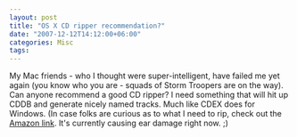 ```yaml
---
layout: post
title: "OS X CD ripper recommendation?"
date: "2007-12-12T14:12:00+06:00"
categories: Misc 
tags: 
---
```


My Mac friends - who I thought were super-intelligent, have failed me yet again (you know who you are - squads of Storm Troopers are on the way). Can anyone recommend a good CD ripper? I need something that will hit up CDDB and generate nicely named tracks. Much like CDEX does for Windows. (In case folks are curious as to what I need to rip, check out the <a href="http://www.amazon.com/gp/product/B0000507CM/ref=wl_it_dp?ie=UTF8&coliid=I1MUWF4AM3GV4Z&colid=2TCL1D08EZEYE">Amazon link</a>. It's currently causing ear damage right now. ;)